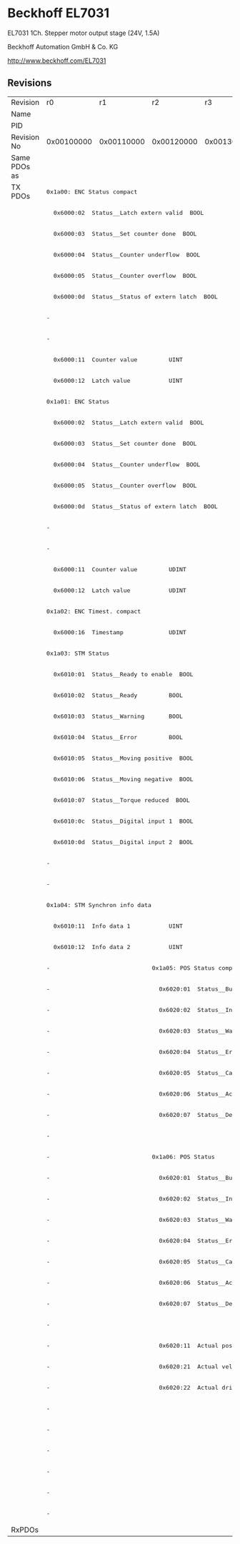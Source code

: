 # Beckhoff EL7031

EL7031 1Ch. Stepper motor output stage (24V, 1.5A)

Beckhoff Automation GmbH & Co. KG

http://www.beckhoff.com/EL7031

## Revisions
<table>
<tr>
<td>Revision</td>
<td>r0</td>
<td>r1</td>
<td>r2</td>
<td>r3</td>
<td>r4</td>
<td>r5</td>
<td>r6</td>
<td>r7</td>
<td>r8</td>
<td>r9</td>
<td>r10</td>
</tr>
<tr>
<td>Name</td>
<td colspan=11 align="center">EL7031 1Ch. Stepper motor output stage (24V, 1.5A)</td>
</tr>
<tr>
<td>PID</td>
<td colspan=11 align="center">0x1b773052</td>
</tr>
<tr>
<td>Revision No</td>
<td>0x00100000</td>
<td>0x00110000</td>
<td>0x00120000</td>
<td>0x00130000</td>
<td>0x00140000</td>
<td>0x00150000</td>
<td>0x00160000</td>
<td>0x00170000</td>
<td>0x00180000</td>
<td>0x00190000</td>
<td>0x001a0000</td>
</tr>
<tr>
<td>Same PDOs as</td>
<td colspan=10 align="center"></td>
<td><a href="EJ7031.md">EJ7031 r10</a><br/><a href="EJ7041-0052.md">EJ7041-0052 r0</a><br/><a href="EL7041-0052.md">EL7041-0052 r0</a></td>
</tr>
<tr>
<td rowspan=64 valign=top>TX PDOs</td>
<td colspan=11 align="left"><pre>0x1a00: ENC Status compact</pre></td>
<td></td>
</tr>
<tr>
<td colspan=11 align="left"><pre>  0x6000:02  Status__Latch extern valid  BOOL</pre></td>
</tr>
<tr>
<td colspan=11 align="left"><pre>  0x6000:03  Status__Set counter done  BOOL</pre></td>
</tr>
<tr>
<td colspan=11 align="left"><pre>  0x6000:04  Status__Counter underflow  BOOL</pre></td>
</tr>
<tr>
<td colspan=11 align="left"><pre>  0x6000:05  Status__Counter overflow  BOOL</pre></td>
</tr>
<tr>
<td colspan=11 align="left"><pre>  0x6000:0d  Status__Status of extern latch  BOOL</pre></td>
</tr>
<tr>
<td colspan=7 align="left"><pre>-</pre></td>
<td colspan=4 align="left"><pre>  0x6000:0e  Status__Sync error    BOOL</pre></td>
</tr>
<tr>
<td colspan=7 align="left"><pre>-</pre></td>
<td colspan=4 align="left"><pre>  0x6000:10  Status__TxPDO Toggle  BOOL</pre></td>
</tr>
<tr>
<td colspan=11 align="left"><pre>  0x6000:11  Counter value         UINT</pre></td>
</tr>
<tr>
<td colspan=11 align="left"><pre>  0x6000:12  Latch value           UINT</pre></td>
</tr>
<tr>
<td colspan=11 align="left"><pre>0x1a01: ENC Status</pre></td>
</tr>
<tr>
<td colspan=11 align="left"><pre>  0x6000:02  Status__Latch extern valid  BOOL</pre></td>
</tr>
<tr>
<td colspan=11 align="left"><pre>  0x6000:03  Status__Set counter done  BOOL</pre></td>
</tr>
<tr>
<td colspan=11 align="left"><pre>  0x6000:04  Status__Counter underflow  BOOL</pre></td>
</tr>
<tr>
<td colspan=11 align="left"><pre>  0x6000:05  Status__Counter overflow  BOOL</pre></td>
</tr>
<tr>
<td colspan=11 align="left"><pre>  0x6000:0d  Status__Status of extern latch  BOOL</pre></td>
</tr>
<tr>
<td colspan=7 align="left"><pre>-</pre></td>
<td colspan=4 align="left"><pre>  0x6000:0e  Status__Sync error    BOOL</pre></td>
</tr>
<tr>
<td colspan=7 align="left"><pre>-</pre></td>
<td colspan=4 align="left"><pre>  0x6000:10  Status__TxPDO Toggle  BOOL</pre></td>
</tr>
<tr>
<td colspan=11 align="left"><pre>  0x6000:11  Counter value         UDINT</pre></td>
</tr>
<tr>
<td colspan=11 align="left"><pre>  0x6000:12  Latch value           UDINT</pre></td>
</tr>
<tr>
<td colspan=11 align="left"><pre>0x1a02: ENC Timest. compact</pre></td>
</tr>
<tr>
<td colspan=11 align="left"><pre>  0x6000:16  Timestamp             UDINT</pre></td>
</tr>
<tr>
<td colspan=11 align="left"><pre>0x1a03: STM Status</pre></td>
</tr>
<tr>
<td colspan=11 align="left"><pre>  0x6010:01  Status__Ready to enable  BOOL</pre></td>
</tr>
<tr>
<td colspan=11 align="left"><pre>  0x6010:02  Status__Ready         BOOL</pre></td>
</tr>
<tr>
<td colspan=11 align="left"><pre>  0x6010:03  Status__Warning       BOOL</pre></td>
</tr>
<tr>
<td colspan=11 align="left"><pre>  0x6010:04  Status__Error         BOOL</pre></td>
</tr>
<tr>
<td colspan=11 align="left"><pre>  0x6010:05  Status__Moving positive  BOOL</pre></td>
</tr>
<tr>
<td colspan=11 align="left"><pre>  0x6010:06  Status__Moving negative  BOOL</pre></td>
</tr>
<tr>
<td colspan=11 align="left"><pre>  0x6010:07  Status__Torque reduced  BOOL</pre></td>
</tr>
<tr>
<td colspan=11 align="left"><pre>  0x6010:0c  Status__Digital input 1  BOOL</pre></td>
</tr>
<tr>
<td colspan=11 align="left"><pre>  0x6010:0d  Status__Digital input 2  BOOL</pre></td>
</tr>
<tr>
<td colspan=7 align="left"><pre>-</pre></td>
<td colspan=4 align="left"><pre>  0x6010:0e  Status__Sync error    BOOL</pre></td>
</tr>
<tr>
<td colspan=7 align="left"><pre>-</pre></td>
<td colspan=4 align="left"><pre>  0x6010:10  Status__TxPDO Toggle  BOOL</pre></td>
</tr>
<tr>
<td colspan=11 align="left"><pre>0x1a04: STM Synchron info data</pre></td>
</tr>
<tr>
<td colspan=11 align="left"><pre>  0x6010:11  Info data 1           UINT</pre></td>
</tr>
<tr>
<td colspan=11 align="left"><pre>  0x6010:12  Info data 2           UINT</pre></td>
</tr>
<tr>
<td colspan=2 align="left"><pre>-</pre></td>
<td colspan=9 align="left"><pre>0x1a05: POS Status compact</pre></td>
</tr>
<tr>
<td colspan=2 align="left"><pre>-</pre></td>
<td colspan=9 align="left"><pre>  0x6020:01  Status__Busy          BOOL</pre></td>
</tr>
<tr>
<td colspan=2 align="left"><pre>-</pre></td>
<td colspan=9 align="left"><pre>  0x6020:02  Status__In-Target     BOOL</pre></td>
</tr>
<tr>
<td colspan=2 align="left"><pre>-</pre></td>
<td colspan=9 align="left"><pre>  0x6020:03  Status__Warning       BOOL</pre></td>
</tr>
<tr>
<td colspan=2 align="left"><pre>-</pre></td>
<td colspan=9 align="left"><pre>  0x6020:04  Status__Error         BOOL</pre></td>
</tr>
<tr>
<td colspan=2 align="left"><pre>-</pre></td>
<td colspan=9 align="left"><pre>  0x6020:05  Status__Calibrated    BOOL</pre></td>
</tr>
<tr>
<td colspan=2 align="left"><pre>-</pre></td>
<td colspan=9 align="left"><pre>  0x6020:06  Status__Accelerate    BOOL</pre></td>
</tr>
<tr>
<td colspan=2 align="left"><pre>-</pre></td>
<td colspan=9 align="left"><pre>  0x6020:07  Status__Decelerate    BOOL</pre></td>
</tr>
<tr>
<td colspan=10 align="left"><pre>-</pre></td>
<td><pre>  0x6020:08  Status__Ready to execute  BOOL</pre></td>
</tr>
<tr>
<td colspan=2 align="left"><pre>-</pre></td>
<td colspan=9 align="left"><pre>0x1a06: POS Status</pre></td>
</tr>
<tr>
<td colspan=2 align="left"><pre>-</pre></td>
<td colspan=9 align="left"><pre>  0x6020:01  Status__Busy          BOOL</pre></td>
</tr>
<tr>
<td colspan=2 align="left"><pre>-</pre></td>
<td colspan=9 align="left"><pre>  0x6020:02  Status__In-Target     BOOL</pre></td>
</tr>
<tr>
<td colspan=2 align="left"><pre>-</pre></td>
<td colspan=9 align="left"><pre>  0x6020:03  Status__Warning       BOOL</pre></td>
</tr>
<tr>
<td colspan=2 align="left"><pre>-</pre></td>
<td colspan=9 align="left"><pre>  0x6020:04  Status__Error         BOOL</pre></td>
</tr>
<tr>
<td colspan=2 align="left"><pre>-</pre></td>
<td colspan=9 align="left"><pre>  0x6020:05  Status__Calibrated    BOOL</pre></td>
</tr>
<tr>
<td colspan=2 align="left"><pre>-</pre></td>
<td colspan=9 align="left"><pre>  0x6020:06  Status__Accelerate    BOOL</pre></td>
</tr>
<tr>
<td colspan=2 align="left"><pre>-</pre></td>
<td colspan=9 align="left"><pre>  0x6020:07  Status__Decelerate    BOOL</pre></td>
</tr>
<tr>
<td colspan=10 align="left"><pre>-</pre></td>
<td><pre>  0x6020:08  Status__Ready to execute  BOOL</pre></td>
</tr>
<tr>
<td colspan=2 align="left"><pre>-</pre></td>
<td colspan=9 align="left"><pre>  0x6020:11  Actual position       UDINT</pre></td>
</tr>
<tr>
<td colspan=2 align="left"><pre>-</pre></td>
<td colspan=9 align="left"><pre>  0x6020:21  Actual velocity       INT</pre></td>
</tr>
<tr>
<td colspan=2 align="left"><pre>-</pre></td>
<td colspan=9 align="left"><pre>  0x6020:22  Actual drive time     UDINT</pre></td>
</tr>
<tr>
<td colspan=8 align="left"><pre>-</pre></td>
<td colspan=3 align="left"><pre>0x1a07: STM Internal position</pre></td>
</tr>
<tr>
<td colspan=8 align="left"><pre>-</pre></td>
<td colspan=3 align="left"><pre>  0x6010:14  Internal position     UDINT</pre></td>
</tr>
<tr>
<td colspan=8 align="left"><pre>-</pre></td>
<td colspan=3 align="left"><pre>0x1a08: STM External position</pre></td>
</tr>
<tr>
<td colspan=8 align="left"><pre>-</pre></td>
<td colspan=3 align="left"><pre>  0x6010:15  External position     UDINT</pre></td>
</tr>
<tr>
<td colspan=10 align="left"><pre>-</pre></td>
<td><pre>0x1a09: POS Actual position lag</pre></td>
</tr>
<tr>
<td colspan=10 align="left"><pre>-</pre></td>
<td><pre>  0x6020:23  Actual position lag   DINT</pre></td>
</tr>
<tr>
<td>RxPDOs</td>
<td colspan=11 align="left"></td>
</tr>
</table>
